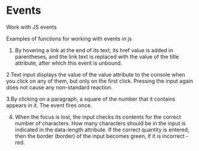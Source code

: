 # Events
Work with JS events

Examples of functions for working with events in js

1. By hovering a link at the end of its text, its href value is added in parentheses, and the link text is replaced with the value of the title attribute, after which this event is unbound.

2.Text input displays the value of the value attribute to the console when you click on any of them, but only on the first click. Pressing the input again does not cause any non-standard reaction.

3.By clicking on a paragraph, a square of the number that it contains appears in it. The event fires once.

4. When the focus is lost, the input checks its contents for the correct number of characters. How many characters should be in the input is indicated in the data-length attribute. If the correct quantity is entered, then the border (border) of the input becomes green, if it is incorrect - red.
